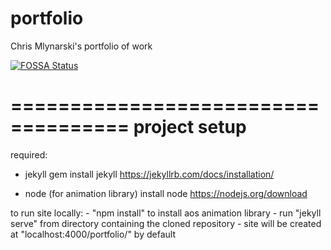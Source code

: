 # portfolio
Chris Mlynarski's portfolio of work

[![FOSSA Status](https://app.fossa.io/api/projects/git%2Bhttps%3A%2F%2Fgithub.com%2FCmlynars%2Fportfolio.svg?type=shield)](https://app.fossa.io/projects/git%2Bhttps%3A%2F%2Fgithub.com%2FCmlynars%2Fportfolio?ref=badge_shield)

====================================
project setup
====================================

required:
- jekyll
	gem install jekyll
	https://jekyllrb.com/docs/installation/

- node (for animation library)
	install node
	https://nodejs.org/download

to run site locally:
	- "npm install" to install aos animation library
	- run "jekyll serve" from directory containing the cloned repository
	- site will be created at "localhost:4000/portfolio/" by default


